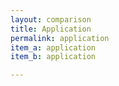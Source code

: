 ```yaml
---
layout: comparison
title: Application
permalink: application
item_a: application
item_b: application

---
```

<!-- Add an essay or interpretive material below this line,
using HTML or markdown.  Do not modify this file above this line -->


